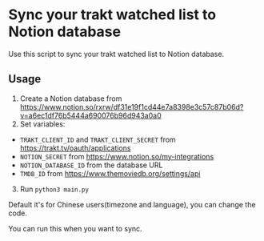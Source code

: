 # Sync your trakt watched list to Notion database

Use this script to sync your trakt watched list to Notion database.

## Usage

1. Create a Notion database from <https://www.notion.so/rxrw/df31e19f1cd44e7a8398e3c57c87b06d?v=a6ec1df76b5444a690076b96d943a0a0>
2. Set variables:
  * `TRAKT_CLIENT_ID` and `TRAKT_CLIENT_SECRET` from <https://trakt.tv/oauth/applications>
  * `NOTION_SECRET` from <https://www.notion.so/my-integrations>
  * `NOTION_DATABASE_ID` from the database URL
  * `TMDB_ID` from <https://www.themoviedb.org/settings/api>
3. Run `python3 main.py`

Default it's for Chinese users(timezone and language), you can change the code.

You can run this when you want to sync.
